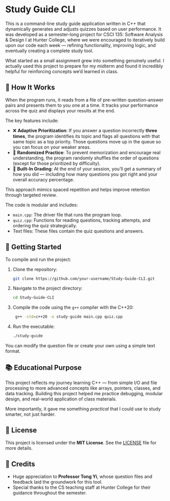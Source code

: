 # Study Guide CLI

This is a command-line study guide application written in C++ that dynamically generates and adjusts quizzes based on user performance. It was developed as a semester-long project for CSCI 135: Software Analysis & Design I at Hunter College, where we were encouraged to iteratively build upon our code each week — refining functionality, improving logic, and eventually creating a complete study tool.

What started as a small assignment grew into something genuinely useful. I actually used this project to prepare for my midterm and found it incredibly helpful for reinforcing concepts we’d learned in class.

## 🧠 How It Works

When the program runs, it reads from a file of pre-written question-answer pairs and presents them to you one at a time. It tracks your performance across the quiz and displays your results at the end.

The key features include:

- ❌ **Adaptive Prioritization**: If you answer a question incorrectly **three times**, the program identifies its topic and flags all questions with that same topic as a top priority. Those questions move up in the queue so you can focus on your weaker areas.
- 🔀 **Randomized Practice**: To prevent memorization and encourage real understanding, the program randomly shuffles the order of questions (except for those prioritized by difficulty).
- 📝 **Built-In Grading**: At the end of your session, you’ll get a summary of how you did — including how many questions you got right and your overall accuracy percentage.

This approach mimics spaced repetition and helps improve retention through targeted review.

The code is modular and includes:
- `main.cpp`: The driver file that runs the program loop.  
- `quiz.cpp`: Functions for reading questions, tracking attempts, and ordering the quiz strategically.
- Text files: These files contain the quiz questions and answers.

## 🚀 Getting Started

To compile and run the project:

1. Clone the repository:
   ```bash
   git clone https://github.com/your-username/Study-Guide-CLI.git
    ```

2. Navigate to the project directory:
   ```bash
   cd Study-Guide-CLI
   ```

3. Compile the code using the `g++` compiler with the C++20:
   ```bash
    g++ -std=c++20 -o study-guide main.cpp quiz.cpp

   ```

4. Run the executable:
   ```bash
   ./study-guide
   ```

You can modify the question file or create your own using a simple text format. 

## 📚 Educational Purpose

This project reflects my journey learning C++ — from simple I/O and file processing to more advanced concepts like arrays, pointers, classes, and data tracking. Building this project helped me practice debugging, modular design, and real-world application of class materials.

More importantly, it gave me something *practical* that I could use to study smarter, not just harder.

## 🔐 License

This project is licensed under the **MIT License**. See the [LICENSE](LICENSE) file for more details.


## 🙏 Credits

- Huge appreciation to **Professor Tong Yi**, whose question files and feedback laid the groundwork for this tool.
- Special thanks to the CS teaching staff at Hunter College for their guidance throughout the semester.  

